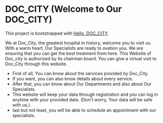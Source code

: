 # DOC_CITY (Welcome to Our DOC_CITY)

This project is bootstrapped with [Hello, DOC_CITY](https://doccity-47e1d.web.app/).

We at Doc_City, the greatest hospital in history, welcome you to visit us. With a warm heart, Our Specialists are ready to ovation you. We are ensuring that you can get the best treatment from here. This Website of Doc_city is authorized by its chairman board.
You can give a virtual visit to Doc_City through this website.

- First of all, You can know about the services provided by Doc_City.
- If you want, you can also know details about every service.
- After that, you can know about Our Departments and also about Our Specialists.
- This website will keep your data through registration and you can log in anytime with your provided data. (Don't worry, Your data will be safe with us.)
- last but not least, you will be able to schedule an appointment with our specialists.